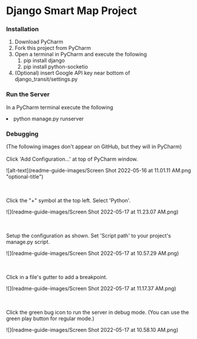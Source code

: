 # Django Smart Map Project

### Installation
1. Download PyCharm
2. Fork this project from PyCharm
3. Open a terminal in PyCharm and execute the following
   1. pip install django
   2. pip install python-socketio
4. (Optional) insert Google API key near bottom of django_transit/settings.py

### Run the Server
In a PyCharm terminal execute the following
<li>python manage.py runserver

### Debugging
(The following images don't appear on GitHub, but they will in PyCharm)
<br><br>
Click 'Add Configuration...' at top of PyCharm window.

![alt-text](readme-guide-images/Screen Shot 2022-05-16 at 11.01.11 AM.png "optional-title")

<br><br>
Click the "+" symbol at the top left. Select 'Python'.

![](readme-guide-images/Screen Shot 2022-05-17 at 11.23.07 AM.png)

<br><br>
Setup the configuration as shown. Set 'Script path' to your project's manage.py script.

![](readme-guide-images/Screen Shot 2022-05-17 at 10.57.29 AM.png)

<br><br>
Click in a file's gutter to add a breakpoint.

![](readme-guide-images/Screen Shot 2022-05-17 at 11.17.37 AM.png)

<br><br>
Click the green bug icon to run the server in debug mode. (You can use the green play button for regular mode.)

![](readme-guide-images/Screen Shot 2022-05-17 at 10.58.10 AM.png)